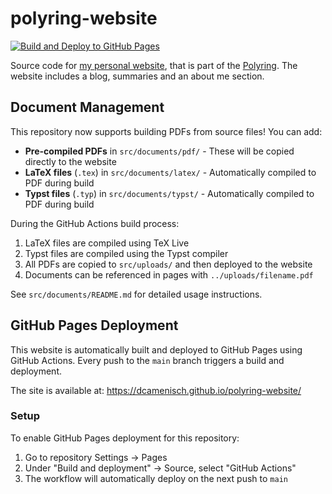 # polyring-website

[![Build and Deploy to GitHub Pages](https://github.com/dcamenisch/polyring-website/actions/workflows/node.js.yml/badge.svg)](https://github.com/dcamenisch/polyring-website/actions/workflows/node.js.yml)

Source code for [my personal website](https://n.ethz.ch/~dcamenisch/), that is part of the [Polyring](https://polyring.ch). The website includes a blog, summaries and an about me section.

## Document Management

This repository now supports building PDFs from source files! You can add:

- **Pre-compiled PDFs** in `src/documents/pdf/` - These will be copied directly to the website
- **LaTeX files** (`.tex`) in `src/documents/latex/` - Automatically compiled to PDF during build
- **Typst files** (`.typ`) in `src/documents/typst/` - Automatically compiled to PDF during build

During the GitHub Actions build process:
1. LaTeX files are compiled using TeX Live
2. Typst files are compiled using the Typst compiler
3. All PDFs are copied to `src/uploads/` and then deployed to the website
4. Documents can be referenced in pages with `../uploads/filename.pdf`

See `src/documents/README.md` for detailed usage instructions.

## GitHub Pages Deployment

This website is automatically built and deployed to GitHub Pages using GitHub Actions. Every push to the `main` branch triggers a build and deployment.

The site is available at: https://dcamenisch.github.io/polyring-website/

### Setup

To enable GitHub Pages deployment for this repository:

1. Go to repository Settings → Pages
2. Under "Build and deployment" → Source, select "GitHub Actions"
3. The workflow will automatically deploy on the next push to `main`
